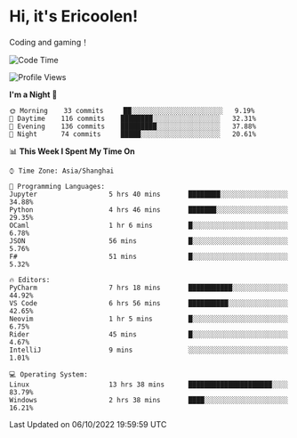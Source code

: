 # Hi, it's Ericoolen!
Coding and gaming！

<!--START_SECTION:waka-->
![Code Time](http://img.shields.io/badge/Code%20Time-423%20hrs%202%20mins-blue)

![Profile Views](http://img.shields.io/badge/Profile%20Views-0-blue)

**I'm a Night 🦉** 

```text
🌞 Morning    33 commits     ██░░░░░░░░░░░░░░░░░░░░░░░   9.19% 
🌆 Daytime    116 commits    ████████░░░░░░░░░░░░░░░░░   32.31% 
🌃 Evening    136 commits    █████████░░░░░░░░░░░░░░░░   37.88% 
🌙 Night      74 commits     █████░░░░░░░░░░░░░░░░░░░░   20.61%

```


📊 **This Week I Spent My Time On** 

```text
⌚︎ Time Zone: Asia/Shanghai

💬 Programming Languages: 
Jupyter                  5 hrs 40 mins       ████████░░░░░░░░░░░░░░░░░   34.88% 
Python                   4 hrs 46 mins       ███████░░░░░░░░░░░░░░░░░░   29.35% 
OCaml                    1 hr 6 mins         █░░░░░░░░░░░░░░░░░░░░░░░░   6.78% 
JSON                     56 mins             █░░░░░░░░░░░░░░░░░░░░░░░░   5.76% 
F#                       51 mins             █░░░░░░░░░░░░░░░░░░░░░░░░   5.32%

🔥 Editors: 
PyCharm                  7 hrs 18 mins       ███████████░░░░░░░░░░░░░░   44.92% 
VS Code                  6 hrs 56 mins       ██████████░░░░░░░░░░░░░░░   42.65% 
Neovim                   1 hr 5 mins         █░░░░░░░░░░░░░░░░░░░░░░░░   6.75% 
Rider                    45 mins             █░░░░░░░░░░░░░░░░░░░░░░░░   4.67% 
IntelliJ                 9 mins              ░░░░░░░░░░░░░░░░░░░░░░░░░   1.01%

💻 Operating System: 
Linux                    13 hrs 38 mins      █████████████████████░░░░   83.79% 
Windows                  2 hrs 38 mins       ████░░░░░░░░░░░░░░░░░░░░░   16.21%

```


 Last Updated on 06/10/2022 19:59:59 UTC
<!--END_SECTION:waka-->

